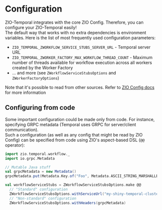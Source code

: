 # Configuration
ZIO-Temporal integrates with the core ZIO Config. Therefore, you can configure your ZIO-Temporal easily!  
The default way that works with no extra dependencies is environment variables. Here is the list of most frequently used configuration parameters:
- `ZIO_TEMPORAL_ZWORKFLOW_SERVICE_STUBS_SERVER_URL` - Temporal server URL
- `ZIO_TEMPORAL_ZWORKER_FACTORY_MAX_WORKFLOW_THREAD_COUNT` - Maximum number of threads available for workflow execution across all workers created by the Worker Factory
- ... and more (see `ZWorkflowServiceStubsOptions` and `ZWorkerFactoryOptions`)

Note that it's possible to read from other sources. Refer to [ZIO Config docs](https://zio.dev/zio-config/) for more information

## Configuring from code
Some important configuration could be made only from code. For instance, specifying GRPC metadata (Temporal uses GRPC for server/client communication).  
Such a configuration (as well as any config that might be read by ZIO Config) can be specified from code using ZIO's aspect-based DSL (`@@` operator):  

```scala mdoc
import zio.temporal.workflow._
import io.grpc.Metadata

// Mutable Java stuff
val grpcMetadata = new Metadata()
grpcMetadata.put(Metadata.Key.of("Foo", Metadata.ASCII_STRING_MARSHALLER), "Bar")

val workflowServiceStubs = ZWorkflowServiceStubsOptions.make @@
  // "Standard" configuration
  ZWorkflowServiceStubsOptions.withServiceUrl("my-shiny-temporal-cluster:7233") @@
  // "Non-standard" configuration
  ZWorkflowServiceStubsOptions.withHeaders(grpcMetadata)
```

